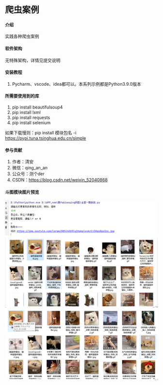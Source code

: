 # 爬虫案例

#### 介绍
实践各种爬虫案例

#### 软件架构
无特殊架构，详情见提交说明


#### 安装教程

1.  Pycharm、vscode、idea都可以。本系列示例都是Python3.9.0版本

#### 所需要使用到的库

1.  pip install beautifulsoup4
2.  pip install lxml
3.  pip install requests
4.  pip install selenium

如果下载慢则：pip install 模块包名 -i https://pypi.tuna.tsinghua.edu.cn/simple

#### 参与贡献

1.  作者：清安
2.  微信：qing_an_an
3.  公众号：测个der
4.  CSDN：https://blog.csdn.net/weixin_52040868


#### 斗图模块图片预览
![输入图片说明](%E6%96%97%E5%9B%BE/image.png)
![输入图片说明](%E6%96%97%E5%9B%BE/70b0f0009a80a70f622d82ee9db77a3.png)
![输入图片说明](%E6%96%97%E5%9B%BE/1676362135588.jpg)

